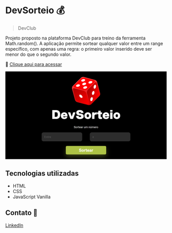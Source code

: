 # DevSorteio 💰

>DevClub

Projeto proposto na plataforma DevClub para treino da ferramenta Math.random(). A aplicação permite sortear qualquer valor entre um range específico, com apenas uma regra: o primeiro valor inserido deve ser menor do que o segundo valor.

🔗 [Clique aqui para acessar](https://alineguiseline.github.io/dev-sorteio/)

![Desktop](./assets/screen-capture.png)

## Tecnologias utilizadas
- HTML  
- CSS  
- JavaScript Vanilla

## Contato 💜
[LinkedIn](https://www.linkedin.com/in/alineguiseline)